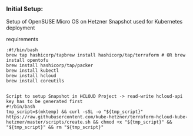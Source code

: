 ### Initial Setup:

Setup of OpenSUSE Micro OS on Hetzner Snapshot used for Kubernetes deployment

requirements

```
:#!/bin/bash
brew tap hashicorp/tapbrew install hashicorp/tap/terraform # OR brew install opentofu
brew install hashicorp/tap/packer
brew install kubectl
brew install hcloud
brew install coreutils
```

```

Script to setup Snapshot in HCLOUD Project -> read-write hcloud-api key has to be generated first
#!/bin/bash
tmp_script=$(mktemp) && curl -sSL -o "${tmp_script}" https://raw.githubusercontent.com/kube-hetzner/terraform-hcloud-kube-hetzner/master/scripts/create.sh && chmod +x "${tmp_script}" && "${tmp_script}" && rm "${tmp_script}"
```
